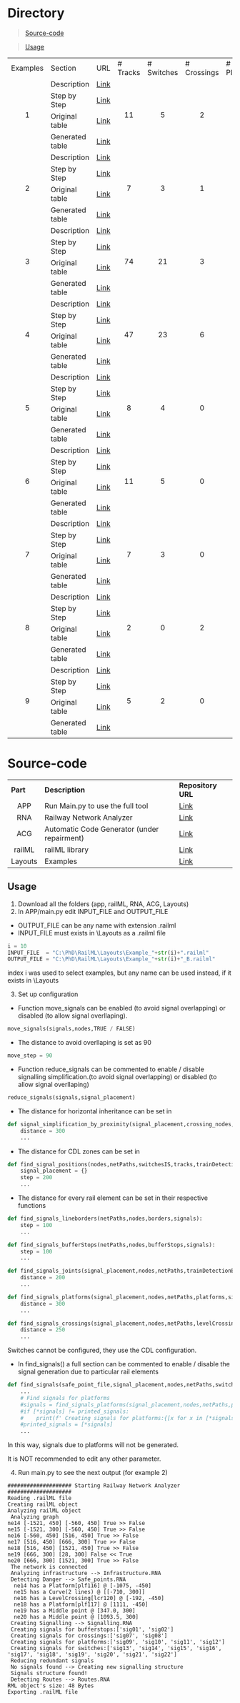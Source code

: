 # Directory


> [Source-code](https://github.com/GICSAFePhD/Layouts/blob/main/README.md#source-code)

> [Usage](https://github.com/GICSAFePhD/Layouts/blob/main/README.md#Usage)
  
<table>
	<tbody>
		<tr>
			<td>Examples</td>
			<td>Section</td>
			<td>URL</td>
			<td># Tracks</td>
			<td># Switches</td>
			<td># Crossings</td>
			<td># Platforms</td>
			<td># Signals</td>
			<td># Routes</td>
		</tr>
		<tr>
			<td rowspan="4" align="center">1</td>
			<td>Description</td>
			<td><a href="https://github.com/GICSAFePhD/RailML/tree/main/Layouts/Example_1/Readme.md#description">Link</a></td>
			<td rowspan="4" align="center">11</td>
			<td rowspan="4" align="center">5</td>
			<td rowspan="4" align="center">2</td>
			<td rowspan="4" align="center">2</td>
			<td rowspan="4" align="center">29</td>
			<td rowspan="4" align="center">14</td>
		</tr>
		<tr>
			<td>Step by Step</td>
			<td><a href="https://github.com/GICSAFePhD/RailML/tree/main/Layouts/Example_1/Readme.md#step-by-step">Link</a></td>
		</tr>
		<tr>
			<td>Original table</td>
			<td><a href="https://github.com/GICSAFePhD/RailML/tree/main/Layouts/Example_1/Readme.md#original-table">Link</a></td>
		</tr>
		<tr>
			<td>Generated table</td>
			<td><a href="https://github.com/GICSAFePhD/RailML/tree/main/Layouts/Example_1/Readme.md#generated-table">Link</a></td>
		</tr>
		<tr>
			<td rowspan="4" align="center">2</td>
			<td>Description</td>
			<td><a href="https://github.com/GICSAFePhD/RailML/tree/main/Layouts/Example_2/Readme.md#description">Link</a></td>
			<td rowspan="4" align="center">7</td>
			<td rowspan="4" align="center">3</td>
			<td rowspan="4" align="center">1</td>
			<td rowspan="4" align="center">2</td>
			<td rowspan="4" align="center">15</td>
			<td rowspan="4" align="center">5</td>
		</tr>
		<tr>
			<td>Step by Step</td>
			<td><a href="https://github.com/GICSAFePhD/RailML/tree/main/Layouts/Example_2/Readme.md#step-by-step">Link</a></td>
		</tr>
		<tr>
			<td>Original table</td>
			<td><a href="https://github.com/GICSAFePhD/RailML/tree/main/Layouts/Example_2/Readme.md#original-table">Link</a></td>
		</tr>
		<tr>
			<td>Generated table</td>
			<td><a href="https://github.com/GICSAFePhD/RailML/tree/main/Layouts/Example_2/Readme.md#generated-table">Link</a></td>
		</tr>
		<tr>
			<td rowspan="4" align="center">3</td>
			<td>Description</td>
			<td><a href="https://github.com/GICSAFePhD/RailML/tree/main/Layouts/Example_3/Readme.md#description">Link</a></td>
			<td rowspan="4" align="center">74</td>
			<td rowspan="4" align="center">21</td>
			<td rowspan="4" align="center">3</td>
			<td rowspan="4" align="center">13</td>
			<td rowspan="4" align="center">94</td>
			<td rowspan="4" align="center">35</td>
		</tr>
		<tr>
			<td>Step by Step</td>
			<td><a href="https://github.com/GICSAFePhD/RailML/tree/main/Layouts/Example_3/Readme.md#step-by-step">Link</a></td>
		</tr>
		<tr>
			<td>Original table</td>
			<td><a href="https://github.com/GICSAFePhD/RailML/tree/main/Layouts/Example_3/Readme.md#original-table">Link</a></td>
		</tr>
		<tr>
			<td>Generated table</td>
			<td><a href="https://github.com/GICSAFePhD/RailML/tree/main/Layouts/Example_3/Readme.md#generated-table">Link</a></td>
		</tr>
		<tr>
			<td rowspan="4" align="center">4</td>
			<td>Description</td>
			<td><a href="https://github.com/GICSAFePhD/RailML/tree/main/Layouts/Example_4/Readme.md#description">Link</a></td>
			<td rowspan="4" align="center">47</td>
			<td rowspan="4" align="center">23</td>
			<td rowspan="4" align="center">6</td>
			<td rowspan="4" align="center">0</td>
			<td rowspan="4" align="center">95</td>
			<td rowspan="4" align="center">7</td>
		</tr>
		<tr>
			<td>Step by Step</td>
			<td><a href="https://github.com/GICSAFePhD/RailML/tree/main/Layouts/Example_4/Readme.md#step-by-step">Link</a></td>
		</tr>
		<tr>
			<td>Original table</td>
			<td><a href="https://github.com/GICSAFePhD/RailML/tree/main/Layouts/Example_4/Readme.md#original-table">Link</a></td>
		</tr>
		<tr>
			<td>Generated table</td>
			<td><a href="https://github.com/GICSAFePhD/RailML/tree/main/Layouts/Example_4/Readme.md#generated-table">Link</a></td>
		</tr>
		<tr>
			<td rowspan="4" align="center">5</td>
			<td>Description</td>
			<td><a href="https://github.com/GICSAFePhD/RailML/tree/main/Layouts/Example_5/Readme.md#description">Link</a></td>
			<td rowspan="4" align="center">8</td>
			<td rowspan="4" align="center">4</td>
			<td rowspan="4" align="center">0</td>
			<td rowspan="4" align="center">0</td>
			<td rowspan="4" align="center">24</td>
			<td rowspan="4" align="center">16</td>
		</tr>
		<tr>
			<td>Step by Step</td>
			<td><a href="https://github.com/GICSAFePhD/RailML/tree/main/Layouts/Example_5/Readme.md#step-by-step">Link</a></td>
		</tr>
		<tr>
			<td>Original table</td>
			<td><a href="https://github.com/GICSAFePhD/RailML/tree/main/Layouts/Example_5/Readme.md#original-table">Link</a></td>
		</tr>
		<tr>
			<td>Generated table</td>
			<td><a href="https://github.com/GICSAFePhD/RailML/tree/main/Layouts/Example_5/Readme.md#generated-table">Link</a></td>
		</tr>
		<tr>
			<td rowspan="4" align="center">6</td>
			<td>Description</td>
			<td><a href="https://github.com/GICSAFePhD/RailML/tree/main/Layouts/Example_6/Readme.md#description">Link</a></td>
			<td rowspan="4" align="center">11</td>
			<td rowspan="4" align="center">5</td>
			<td rowspan="4" align="center">0</td>
			<td rowspan="4" align="center">0</td>
			<td rowspan="4" align="center">30</td>
			<td rowspan="4" align="center">16</td>
		</tr>
		<tr>
			<td>Step by Step</td>
			<td><a href="https://github.com/GICSAFePhD/RailML/tree/main/Layouts/Example_6/Readme.md#step-by-step">Link</a></td>
		</tr>
		<tr>
			<td>Original table</td>
			<td><a href="https://github.com/GICSAFePhD/RailML/tree/main/Layouts/Example_6/Readme.md#original-table">Link</a></td>
		</tr>
		<tr>
			<td>Generated table</td>
			<td><a href="https://github.com/GICSAFePhD/RailML/tree/main/Layouts/Example_6/Readme.md#generated-table">Link</a></td>
		</tr>
		<tr>
			<td rowspan="4" align="center">7</td>
			<td>Description</td>
			<td><a href="https://github.com/GICSAFePhD/RailML/tree/main/Layouts/Example_7/Readme.md#description">Link</a></td>
			<td rowspan="4" align="center">7</td>
			<td rowspan="4" align="center">3</td>
			<td rowspan="4" align="center">0</td>
			<td rowspan="4" align="center">0</td>
			<td rowspan="4" align="center">17</td>
			<td rowspan="4" align="center">8</td>
		</tr>
		<tr>
			<td>Step by Step</td>
			<td><a href="https://github.com/GICSAFePhD/RailML/tree/main/Layouts/Example_7/Readme.md#step-by-step">Link</a></td>
		</tr>
		<tr>
			<td>Original table</td>
			<td><a href="https://github.com/GICSAFePhD/RailML/tree/main/Layouts/Example_7/Readme.md#original-table">Link</a></td>
		</tr>
		<tr>
			<td>Generated table</td>
			<td><a href="https://github.com/GICSAFePhD/RailML/tree/main/Layouts/Example_7/Readme.md#generated-table">Link</a></td>
		</tr>
		<tr>
			<td rowspan="4" align="center">8</td>
			<td>Description</td>
			<td><a href="https://github.com/GICSAFePhD/RailML/tree/main/Layouts/Example_8/Readme.md#description">Link</a></td>
			<td rowspan="4" align="center">2</td>
			<td rowspan="4" align="center">0</td>
			<td rowspan="4" align="center">2</td>
			<td rowspan="4" align="center">2</td>
			<td rowspan="4" align="center">13</td>
			<td rowspan="4" align="center">9</td>
		</tr>
		<tr>
			<td>Step by Step</td>
			<td><a href="https://github.com/GICSAFePhD/RailML/tree/main/Layouts/Example_8/Readme.md#step-by-step">Link</a></td>
		</tr>
		<tr>
			<td>Original table</td>
			<td><a href="https://github.com/GICSAFePhD/RailML/tree/main/Layouts/Example_8/Readme.md#original-table">Link</a></td>
		</tr>
		<tr>
			<td>Generated table</td>
			<td><a href="https://github.com/GICSAFePhD/RailML/tree/main/Layouts/Example_8/Readme.md#generated-table">Link</a></td>
		</tr>
		<tr>
			<td rowspan="4" align="center">9</td>
			<td>Description</td>
			<td><a href="https://github.com/GICSAFePhD/RailML/tree/main/Layouts/Example_9/Readme.md#description">Link</a></td>
			<td rowspan="4" align="center">5</td>
			<td rowspan="4" align="center">2</td>
			<td rowspan="4" align="center">0</td>
			<td rowspan="4" align="center">0</td>
			<td rowspan="4" align="center">32</td>
			<td rowspan="4" align="center">28</td>
		</tr>
		<tr>
			<td>Step by Step</td>
			<td><a href="https://github.com/GICSAFePhD/RailML/tree/main/Layouts/Example_9/Readme.md#step-by-step">Link</a></td>
		</tr>
		<tr>
			<td>Original table</td>
			<td><a href="https://github.com/GICSAFePhD/RailML/tree/main/Layouts/Example_9/Readme.md#original-table">Link</a></td>
		</tr>
		<tr>
			<td>Generated table</td>
			<td><a href="https://github.com/GICSAFePhD/RailML/tree/main/Layouts/Example_9/Readme.md#generated-table">Link</a></td>
		</tr>
	</tbody>
</table>

# Source-code

<table bakground="FFF">
<tr> <td><b>Part</b></td> <td><b>Description</b></td> <td><b>Repository URL</b></td> </tr>
<!-- Pegar tabla de excel inicio -->

<tr><td rowspan="1" align="center">APP</td>
<td>Run Main.py to use the full tool</td><td><a href="https://github.com/GICSAFePhD/App">Link</a></td></tr>
  
<tr><td rowspan="1" align="center">RNA</td>
<td>Railway Network Analyzer</td><td><a href="https://github.com/GICSAFePhD/RNA">Link</a></td></tr>
 
<tr><td rowspan="1" align="center">ACG</td>
<td>Automatic Code Generator (under repairment)</td><td><a href="https://github.com/GICSAFePhD/ACG">Link</a></td></tr>
<!--  
<tr><td rowspan="1" align="center">AGG</td>
<td>Automatic Graphic Generator (to be implemented)</td><td><a href="https://github.com/GICSAFePhD/AGG">Link</a></td></tr>
  
<tr><td rowspan="1" align="center">ATA</td>
<td>Automatic Test Analyzer (to be implemented)</td><td><a href="https://github.com/GICSAFePhD/ATA">Link</a></td></tr>
  
<tr><td rowspan="1" align="center">ATG</td>
<td>Automatic Test Generator (to be implemented)</td><td><a href="https://github.com/GICSAFePhD/ATG">Link</a></td></tr>
-->  
<tr><td rowspan="1" align="center">railML</td>
<td>railML library</td><td><a href="https://github.com/GICSAFePhD/railML">Link</a></td></tr>
 
<tr><td rowspan="1" align="center">Layouts</td>
<td>Examples</td><td><a href="https://github.com/GICSAFePhD/Layouts">Link</a></td></tr>  

<!-- Pegar tabla de excel fin -->
</table>

## Usage

1. Download all the folders (app, railML, RNA, ACG, Layouts)
2. In APP/main.py edit INPUT_FILE and OUTPUT_FILE
* OUTPUT_FILE can be any name with extension .railml
* INPUT_FILE must exists in \Layouts as a .railml file

```python
i = 10
INPUT_FILE  = "C:\PhD\RailML\Layouts\Example_"+str(i)+".railml"
OUTPUT_FILE = "C:\PhD\RailML\Layouts\Example_"+str(i)+"_B.railml"
```
index i was used to select examples, but any name can be used instead, if it exists in \Layouts

3. Set up configuration

* Function move_signals can be enabled (to avoid signal overlapping) or disabled (to allow signal overllaping).
```python
move_signals(signals,nodes,TRUE / FALSE)
```
* The distance to avoid overllaping is set as 90
```python
move_step = 90
```
* Function reduce_signals can be commented to enable / disable signalling simplification.(to avoid signal overlapping) or disabled (to allow signal overllaping)
```python
reduce_signals(signals,signal_placement)
```
* The distance for horizontal inheritance can be set in 
```python
def signal_simplification_by_proximity(signal_placement,crossing_nodes,platforms_node):
    distance = 300
    ...
```
* The distance for CDL zones can be set in 
```python
def find_signal_positions(nodes,netPaths,switchesIS,tracks,trainDetectionElements,bufferStops,levelCrossingsIS,platforms):
    signal_placement = {}
    step = 200
    ...
```
* The distance for every rail element can be set in their respective functions

```python
def find_signals_lineborders(netPaths,nodes,borders,signals):
    step = 100
    ...
```
```python
def find_signals_bufferStops(netPaths,nodes,bufferStops,signals):
    step = 100
    ...
```
```python
def find_signals_joints(signal_placement,nodes,netPaths,trainDetectionElements,signals):
    distance = 200
    ...
```
```python
def find_signals_platforms(signal_placement,nodes,netPaths,platforms,signals):
    distance = 300
    ...
```
```python
def find_signals_crossings(signal_placement,nodes,netPaths,levelCrossingsIS,signals):
    distance = 250
    ...
```
Switches cannot be configured, they use the CDL configuration.

* In find_signals() a full section can be commented to enable / disable the signal generation due to particular rail elements
```python
def find_signals(safe_point_file,signal_placement,nodes,netPaths,switchesIS,tracks,trainDetectionElements,borders,bufferStops,levelCrossingsIS,platforms):
    ...
    # Find signals for platforms
    #signals = find_signals_platforms(signal_placement,nodes,netPaths,platforms,signals)
    #if [*signals] != printed_signals:
    #    print(f' Creating signals for platforms:{[x for x in [*signals] if x not in printed_signals]}')
    #printed_signals = [*signals]
    ...
```
In this way, signals due to platforms will not be generated.

It is NOT recommended to edit any other parameter.

4. Run main.py to see the next output (for example 2)
```
#################### Starting Railway Network Analyzer ####################
Reading .railML file  
Creating railML object
Analyzing railML object
 Analyzing graph
ne14 [-1521, 450] [-560, 450] True >> False
ne15 [-1521, 300] [-560, 450] True >> False
ne16 [-560, 450] [516, 450] True >> False
ne17 [516, 450] [666, 300] True >> False
ne18 [516, 450] [1521, 450] True >> False
ne19 [666, 300] [28, 300] False << True
ne20 [666, 300] [1521, 300] True >> False
 The network is connected
 Analyzing infrastructure --> Infrastructure.RNA
 Detecting Danger --> Safe_points.RNA
  ne14 has a Platform[plf116] @ [-1075, -450]
  ne15 has a Curve(2 lines) @ [[-710, 300]]
  ne16 has a LevelCrossing[lcr120] @ [-192, -450]
  ne18 has a Platform[plf117] @ [1111, -450]
  ne19 has a Middle point @ [347.0, 300]
  ne20 has a Middle point @ [1093.5, 300]
 Creating Signalling --> Signalling.RNA
 Creating signals for bufferstops:['sig01', 'sig02']
 Creating signals for crossings:['sig07', 'sig08']
 Creating signals for platforms:['sig09', 'sig10', 'sig11', 'sig12']
 Creating signals for switches:['sig13', 'sig14', 'sig15', 'sig16', 'sig17', 'sig18', 'sig19', 'sig20', 'sig21', 'sig22']
 Reducing redundant signals
 No signals found --> Creating new signalling structure
 Signals structure found!
 Detecting Routes --> Routes.RNA
RML object's size: 48 Bytes
Exporting .railML file
```



